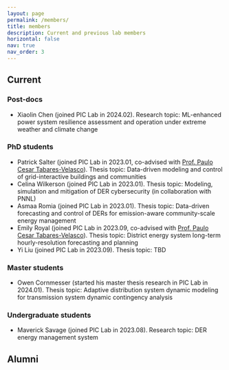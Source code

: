 ```yaml
---
layout: page
permalink: /members/
title: members
description: Current and previous lab members
horizontal: false
nav: true
nav_order: 3
---
```


## Current

### Post-docs
- Xiaolin Chen (joined PIC Lab in 2024.02). Research topic: ML-enhanced power system resilience assessment and operation under extreme weather and climate change

### PhD students
- Patrick Salter (joined PIC Lab in 2023.01, co-advised with [Prof. Paulo Cesar Tabares-Velasco](https://mechanical.mines.edu/project/tabares-velasco-paulo-cesar/)). Thesis topic: Data-driven modeling and control of grid-interactive buildings and communities 
- Celina Wilkerson (joined PIC Lab in 2023.01). Thesis topic: Modeling, simulation and mitigation of DER cybersecurity (in collaboration with PNNL) 
- Asmaa Romia (joined PIC Lab in 2023.01). Thesis topic: Data-driven forecasting and control of DERs for emission-aware community-scale energy management
- Emily Royal (joined PIC Lab in 2023.09, co-advised with [Prof. Paulo Cesar Tabares-Velasco](https://mechanical.mines.edu/project/tabares-velasco-paulo-cesar/)). Thesis topic: District energy system long-term hourly-resolution forecasting and planning
- Yi Liu (joined PIC Lab in 2023.09). Thesis topic: TBD
### Master students
- Owen Cornmesser (started his master thesis research in PIC Lab in 2024.01). Thesis topic: Adaptive distribution system dynamic modeling for transmission system dynamic contingency analysis

### Undergraduate students
- Maverick Savage (joined PIC Lab in 2023.08). Research topic: DER energy management system 

## Alumni

